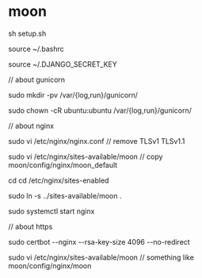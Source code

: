# moon
sh setup.sh

source ~/.bashrc

source ~/.DJANGO_SECRET_KEY

// about gunicorn

sudo mkdir -pv /var/{log,run}/gunicorn/

sudo chown -cR ubuntu:ubuntu /var/{log,run}/gunicorn/


// about nginx

sudo vi /etc/nginx/nginx.conf // remove TLSv1 TLSv1.1

sudo vi /etc/nginx/sites-available/moon // copy moon/config/nginx/moon_default

cd cd /etc/nginx/sites-enabled

sudo ln -s ../sites-available/moon .

sudo systemctl start nginx

// about https

sudo certbot --nginx --rsa-key-size 4096 --no-redirect

sudo vi /etc/nginx/sites-available/moon // something like moon/config/nginx/moon


